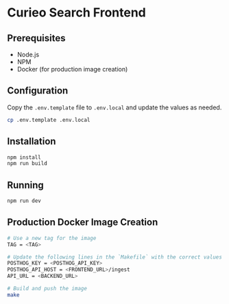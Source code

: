 # Curieo Search Frontend

## Prerequisites
- Node.js
- NPM
- Docker (for production image creation)

## Configuration
Copy the `.env.template` file to `.env.local` and update the values as needed.
```bash
cp .env.template .env.local
```

## Installation
```bash
npm install
npm run build
```

## Running
```bash
npm run dev
```

## Production Docker Image Creation
```bash
# Use a new tag for the image
TAG = <TAG>

# Update the following lines in the `Makefile` with the correct values
POSTHOG_KEY = <POSTHOG_API_KEY>
POSTHOG_API_HOST = <FRONTEND_URL>/ingest
API_URL = <BACKEND_URL>

# Build and push the image
make
```
